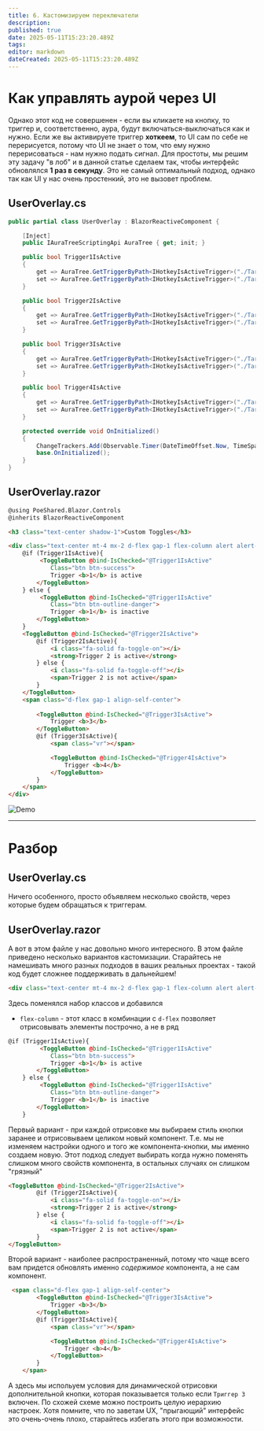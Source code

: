 ```yaml
---
title: 6. Кастомизируем переключатели
description: 
published: true
date: 2025-05-11T15:23:20.489Z
tags: 
editor: markdown
dateCreated: 2025-05-11T15:23:20.489Z
---
```


# Как управлять аурой через UI

Однако этот код не совершенен - если вы кликаете на кнопку, то триггер и, соответственно, аура, будут включаться-выключаться как и нужно.
Если же вы активируете триггер **хоткеем**, то UI сам по себе не перерисуется, потому что UI не знает о том, что ему нужно перерисоваться - нам нужно подать сигнал.
Для простоты, мы решим эту задачу "в лоб" и в данной статье сделаем так, чтобы интерфейс обновлялся **1 раз в секунду**. 
Это не самый оптимальный подход, однако так как UI у нас очень простенкий, это не вызовет проблем.


## UserOverlay.cs
```csharp
public partial class UserOverlay : BlazorReactiveComponent {

    [Inject]
    public IAuraTreeScriptingApi AuraTree { get; init; }

    public bool Trigger1IsActive
    {
        get => AuraTree.GetTriggerByPath<IHotkeyIsActiveTrigger>("./TargetAura 1").TriggerValue ?? false;
        set => AuraTree.GetTriggerByPath<IHotkeyIsActiveTrigger>("./TargetAura 1").TriggerValue = value;
    }

    public bool Trigger2IsActive
    {
        get => AuraTree.GetTriggerByPath<IHotkeyIsActiveTrigger>("./TargetAura 2").TriggerValue ?? false;
        set => AuraTree.GetTriggerByPath<IHotkeyIsActiveTrigger>("./TargetAura 2").TriggerValue = value;
    }

    public bool Trigger3IsActive
    {
        get => AuraTree.GetTriggerByPath<IHotkeyIsActiveTrigger>("./TargetAura 3").TriggerValue ?? false;
        set => AuraTree.GetTriggerByPath<IHotkeyIsActiveTrigger>("./TargetAura 3").TriggerValue = value;
    }

    public bool Trigger4IsActive
    {
        get => AuraTree.GetTriggerByPath<IHotkeyIsActiveTrigger>("./TargetAura 4").TriggerValue ?? false;
        set => AuraTree.GetTriggerByPath<IHotkeyIsActiveTrigger>("./TargetAura 4").TriggerValue = value;
    }

    protected override void OnInitialized()
    {
        ChangeTrackers.Add(Observable.Timer(DateTimeOffset.Now, TimeSpan.FromSeconds(1)));
        base.OnInitialized();
    }
}
```

## UserOverlay.razor
```html
@using PoeShared.Blazor.Controls
@inherits BlazorReactiveComponent

<h3 class="text-center shadow-1">Custom Toggles</h3>

<div class="text-center mt-4 mx-2 d-flex gap-1 flex-column alert alert-info">
    @if (Trigger1IsActive){
         <ToggleButton @bind-IsChecked="@Trigger1IsActive"
            Class="btn btn-success">
            Trigger <b>1</b> is active
        </ToggleButton>
    } else {
         <ToggleButton @bind-IsChecked="@Trigger1IsActive"
            Class="btn btn-outline-danger">
            Trigger <b>1</b> is inactive
        </ToggleButton>
    }   
    <ToggleButton @bind-IsChecked="@Trigger2IsActive">
        @if (Trigger2IsActive){
            <i class="fa-solid fa-toggle-on"></i>
            <strong>Trigger 2 is active</strong>
        } else {
            <i class="fa-solid fa-toggle-off"></i>
            <span>Trigger 2 is not active</span>
        }
    </ToggleButton>
    <span class="d-flex gap-1 align-self-center">
        
        <ToggleButton @bind-IsChecked="@Trigger3IsActive">
            Trigger <b>3</b> 
        </ToggleButton>
        @if (Trigger3IsActive){
            <span class="vr"></span>

            <ToggleButton @bind-IsChecked="@Trigger4IsActive">
                Trigger <b>4</b> 
            </ToggleButton>
        }
    </span>
</div>

```

![Demo](https://s3.eyeauras.net/media/2025/05/NVIDIA_Overlay_BY6C30fWpS.gif)

---

# Разбор
## UserOverlay.cs
Ничего особенного, просто объявляем несколько свойств, через которые будем обращаться к триггерам.

## UserOverlay.razor 
А вот в этом файле у нас довольно много интересного. В этом файле приведено несколько вариантов кастомизации. Старайтесь не намешивать много разных подходов в ваших реальных проектах - такой код будет сложнее поддерживать в дальнейшем! 

```html
<div class="text-center mt-4 mx-2 d-flex gap-1 flex-column alert alert-info">
```
Здесь поменялся набор классов и добавился
- `flex-column` - этот класс в комбинации с `d-flex` позволяет отрисовывать элементы построчно, а не в ряд


```html
@if (Trigger1IsActive){
         <ToggleButton @bind-IsChecked="@Trigger1IsActive"
            Class="btn btn-success">
            Trigger <b>1</b> is active
        </ToggleButton>
    } else {
         <ToggleButton @bind-IsChecked="@Trigger1IsActive"
            Class="btn btn-outline-danger">
            Trigger <b>1</b> is inactive
        </ToggleButton>
    }  
```
Первый вариант - при каждой отрисовке мы выбираем стиль кнопки заранее и отрисовываем целиком новый компонент. Т.е. мы не изменяем настройки одного и того же компонента-кнопки, мы именно создаем новую. Этот подход следует выбирать когда нужно поменять слишком много свойств компонента, в остальных случаях он слишком "грязный"

```html
<ToggleButton @bind-IsChecked="@Trigger2IsActive">
        @if (Trigger2IsActive){
            <i class="fa-solid fa-toggle-on"></i>
            <strong>Trigger 2 is active</strong>
        } else {
            <i class="fa-solid fa-toggle-off"></i>
            <span>Trigger 2 is not active</span>
        }
</ToggleButton>
```
Второй вариант - наиболее распространенный, потому что чаще всего вам придется обновлять именно _содержимое_ компонента, а не сам компонент. 

```html
 <span class="d-flex gap-1 align-self-center">        
        <ToggleButton @bind-IsChecked="@Trigger3IsActive">
            Trigger <b>3</b> 
        </ToggleButton>
        @if (Trigger3IsActive){
            <span class="vr"></span>

            <ToggleButton @bind-IsChecked="@Trigger4IsActive">
                Trigger <b>4</b> 
            </ToggleButton>
        }
    </span>
```
А здесь мы испольуем условия для динамической отрисовки дополнительной кнопки, которая показывается только если `Триггер 3` включен. По схожей схеме можно построить целую иерархию настроек. Хотя помните, что по заветам UX, "прыгающий" интерфейс это очень-очень плохо, старайтесь избегать этого при возможности.



